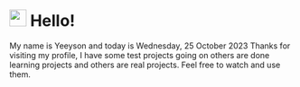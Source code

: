  <h1>
    <img src="https://emojis.slackmojis.com/emojis/images/1643510097/45343/hi.gif?1643510097" width="30"/> 
    Hello!
 </h1>
 <p>
    My name is Yeeyson and today is Wednesday, 25 October 2023
    Thanks for visiting my profile, I have some test projects going on others are done learning projects and others are real projects.
    Feel free to watch and use them.
 </p>